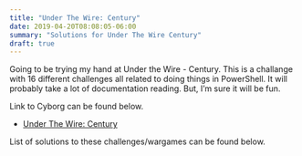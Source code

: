 ```yaml
---
title: "Under The Wire: Century"
date: 2019-04-20T08:08:05-06:00
summary: "Solutions for Under The Wire Century"
draft: true
---
```


Going to be trying my hand at Under the Wire - Century. This is a 
challange with 16 different challenges all related to doing things 
in PowerShell. It will probably take a lot of documentation reading. 
But, I’m sure it will be fun.

Link to Cyborg can be found below.

- [Under The Wire: Century](hhttps://underthewire.tech/century)

List of solutions to these challenges/wargames can be found below.
